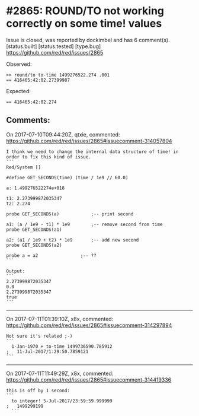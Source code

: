 
#2865: ROUND/TO not working correctly on some time! values
================================================================================
Issue is closed, was reported by dockimbel and has 6 comment(s).
[status.built] [status.tested] [type.bug]
<https://github.com/red/red/issues/2865>

Observed:
```
>> round/to to-time 1499276522.274 .001
== 416465:42:02.27399987
```
Expected:
```
== 416465:42:02.274
```


Comments:
--------------------------------------------------------------------------------

On 2017-07-10T09:44:20Z, qtxie, commented:
<https://github.com/red/red/issues/2865#issuecomment-314057804>

    I think we need to change the internal data structure of time! in order to fix this kind of issue.
    ```
    Red/System []
    
    #define GET_SECONDS(time) (time / 1e9 // 60.0)
    	
    a: 1.499276522274e+018
    
    t1: 2.273999872035347
    t2: 2.274
    
    probe GET_SECONDS(a)			;-- print second
    
    a1: (a / 1e9 - t1) * 1e9		;-- remove second from time
    probe GET_SECONDS(a1)
    
    a2: (a1 / 1e9 + t2) * 1e9		;-- add new second
    probe GET_SECONDS(a2)
    
    probe a = a2				;-- ??
    ```
    
    Output:
    ```
    2.273999872035347
    0.0
    2.273999872035347
    true
    ```

--------------------------------------------------------------------------------

On 2017-07-11T01:39:10Z, x8x, commented:
<https://github.com/red/red/issues/2865#issuecomment-314297894>

    Not sure it's related ;-)
    ```
      1-Jan-1970 + to-time 1499736590.785912
    ;   11-Jul-2017/1:29:50.7859121
    ```

--------------------------------------------------------------------------------

On 2017-07-11T11:49:29Z, x8x, commented:
<https://github.com/red/red/issues/2865#issuecomment-314419336>

    this is off by 1 second:
    ```
      to integer! 5-Jul-2017/23:59:59.999999
    ;   1499299199
      ```

